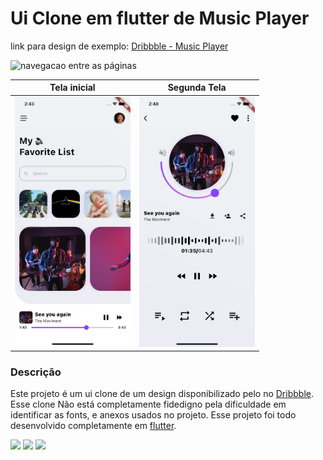 # Ui Clone em flutter de Music Player

link para design de exemplo: [Dribbble - Music Player](https://dribbble.com/shots/15724059-Music-Player-App/attachments/7525881?mode=media)

<img src="docs/navigation.gif" alt="navegacao entre as páginas" height="500">


| Tela inicial  | Segunda Tela  | 
|---|---|
|      <img src="docs/image1.png" alt="imagem da tela final" height="400"> |      <img src="docs/image2.png" alt="imagem da segunda tela" height="400"> |  


### Descrição

Este projeto é um ui clone de um design disponibilizado pelo no [Dribbble](https://dribbble.com). Esse clone Não está completamente fidedigno pela dificuldade em identificar as fonts, e anexos usados no projeto. Esse projeto foi todo desenvolvido completamente em [flutter](https://flutter.dev).

<p align="left">
  <a href="" alt="Gmail">
  <img src="https://img.shields.io/badge/-Gmail-FF0000?style=flat-square&labelColor=FF0000&logo=gmail&logoColor=white&link=mailto:iranjuniordev@gmail.com" /></a>

  <a href="https://linkedin.com/in/iran-junior" alt="Linkedin">
  <img src="https://img.shields.io/badge/-Linkedin-0e76a8?style=flat-square&logo=Linkedin&logoColor=white&link=linkedin.com/in/iran-junior" /></a>

  <a href="https://www.instagram.com/_devmobile/" alt="Instagram">
  <img src="https://img.shields.io/badge/-Instagram-DF0174?style=flat-square&labelColor=DF0174&logo=instagram&logoColor=white&link=https://www.instagram.com/_devmobile/"/></a>
</p>  